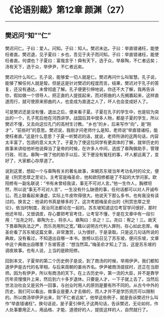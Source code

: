 # 《论语别裁》第12章 颜渊（27）

------

## 樊迟问“知”“仁”

樊迟问仁。子曰：爱人。问知。子曰：知人。樊迟未达。子曰：举直错诸枉，能使枉者直。樊迟退，见子夏曰：乡也，吾见于夫子而问知。子曰：举直错诸枉，能使枉者直。何谓也？子夏曰：富哉言乎！舜有天下，选于众，举皋陶，不仁者远矣；汤有天下，选于众，举伊尹，不仁者远矣。

樊迟问什么叫仁。孔子说，能够爱一切人就是仁。樊迟再问什么叫智慧。孔子说，能够了解任何人就是智。但是这是针对樊迟的程度而言。结果，樊迟对于孔子的答复，还没有通达，未曾彻底了解。孔子便更引伸地说，你还不大了解，我再告诉你，假如做一个领导人，把正直的人提拔起来，而对邪曲的人先搁置起来，这样直道而行，就可使原来邪曲的人，也变成为直道之人了，坏人也会变成好人了。

可是樊迟还是没有懂，退出之后，便来看子夏。子夏在孔子的学生中，也是较为突出的一个，孔子死后他在河西讲学。战国后其中很多人物，都是子夏的学生，所以樊迟不懂，又去向这位孔门的高材生讨教。“乡也”的乡，后来写作“向”，是“刚才”，“前些时”的意思。樊迟说，我刚才问老师什么是知，老师说“举直错诸枉，能使枉者直。”这是什么意思？子夏一听樊迟的话，就说，老师所讲的这两句话，内容太丰富了，包涵的意义太大了。子夏为了使这位同学有更具体的了解，就举历史的故事来讲给他听他说舜当了皇帝的时候，在许多人中间，选拔了皋陶做助手，管理行政、司法。皋陶一做了他的助手以后，天下便没有冤枉的事，坏人都远离了，变好了，大家都心存厚道了。

说到这里，想起一个与皋陶有关的著名故事，宋朝苏东坡当年考功名时的论文，便是《刑赏忠厚之至论》。主考官是梅圣俞，他和欧阳修都是了不起的大学问家。欧阳修有一副名联说：“书有未曾经我读，事无不可对人言。”他一生作人，胸襟坦然，所以说“事无不可对人言”，一生没有什么缺德的事，任何话都可以对人开诚布公。而上联看起来谦虚，实际上牛皮吹得很大。他说天下那么多书，也有我没有读过的。换言之：他读的书真是够多的了。这次考题梅圣俞出的《刑赏忠厚之至论》，依当时制度，政治司法都论在一起的。苏东坡知道这位考官学问很好，那时他还年轻，又很调皮，存心要把考官考住，让考官不懂，于是在文章中有一段引用：“当尧之时，皋陶为士，将杀人。皋陶曰：杀之！三。尧曰：宥之！三。故天下畏皋陶执法之严，而乐尧用刑之宽。”藉以说明古代判人罪刑，存心如此忠厚。梅圣俞看了苏东坡这篇文章，非常激赏，认为很好，于是录取。只是这几句话所说的典故，没有看过，不知道出自哪一本书。放榜以后召见了苏东坡，便问东坡，文章中这个典故出自哪里？东坡答道：“想当然耳。”梅圣俞才知上了当，这是苏东坡的调皮故事。也有人说，上当的是欧阳修。

回到本文，子夏举的第二个历史例子是说，到了商汤的时候，举用伊尹。我们都知道伊尹是古代的名宰相，与后来周朝的姜尚齐名。伊尹被商汤提拔时，还正在当厨师。因为有伊尹，所以有商汤的天下。在上古历史中，第一流的大臣，并不是靠学历年资慢慢升上来，然后到六十多岁退休。只要是人才，一下子就上去了。当然后世法治社会又是另外一回事，与创业时用人的原则是要有所不同的。从古今中外的历史，我们可以看出，做事业是要人才去做的，而人才并不是学历资历可以限制的。所以商汤举伊尹出来，则“不仁者远矣”。他举这些例子，就是告诉樊迟什么叫作“举直错诸枉”。换句话说，是子夏引伸孔子这两句话，告诉樊迟，无论如何，作人处事要用正人，用品格、才能、道德好的人，提拔这样的人，自然就行了。
